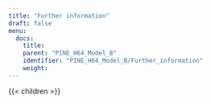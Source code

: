 ```yaml
---
title: "Further information"
draft: false
menu:
  docs:
    title:
    parent: "PINE_H64_Model_B"
    identifier: "PINE_H64_Model_B/Further_information"
    weight: 
---
```


{{< children >}}
